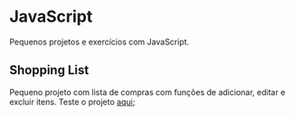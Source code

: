 # JavaScript
Pequenos projetos e exercícios com JavaScript.

## Shopping List
Pequeno projeto com lista de compras com funções de adicionar, editar e excluir itens.
Teste o projeto [aqui](https://anacrispee.github.io/javascript/shoppingList/shoppingList.html);
